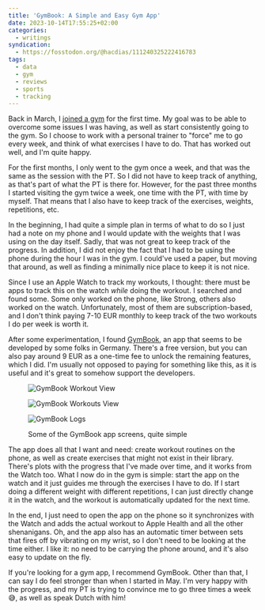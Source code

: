 ```yaml
---
title: 'GymBook: A Simple and Easy Gym App'
date: 2023-10-14T17:55:25+02:00
categories:
  - writings
syndication:
  - https://fosstodon.org/@hacdias/111240325222416783
tags:
  - data
  - gym
  - reviews
  - sports
  - tracking
---
```


Back in March, I [joined a gym](/2023/03/31/recently/) for the first time. My goal was to be able to overcome some issues I was having, as well as start consistently going to the gym. So I choose to work with a personal trainer to "force" me to go every week, and think of what exercises I have to do. That has worked out well, and I'm quite happy.

<!--more-->

For the first months, I only went to the gym once a week, and that was the same as the session with the PT. So I did not have to keep track of anything, as that's part of what the PT is there for. However, for the past three months I started visiting the gym twice a week, one time with the PT, with time by myself. That means that I also have to keep track of the exercises, weights, repetitions, etc.

In the beginning, I had quite a simple plan in terms of what to do so I just had a note on my phone and I would update with the weights that I was using on the day itself. Sadly, that was not great to keep track of the progress. In addition, I did not enjoy the fact that I had to be using the phone during the hour I was in the gym. I could've used a paper, but moving that around, as well as finding a minimally nice place to keep it is not nice.

Since I use an Apple Watch to track my workouts, I thought: there must be apps to track this on the watch *while* doing the workout. I searched and found some. Some only worked on the phone, like Strong, others also worked on the watch. Unfortunately, most of them are subscription-based, and I don't think paying 7-10 EUR monthly to keep track of the two workouts I do per week is worth it.

After some experimentation, I found [GymBook](https://www.gymbookapp.com/), an app that seems to be developed by some folks in Germany. There's a free version, but you can also pay around 9 EUR as a one-time fee to unlock the remaining features, which I did. I'm usually not opposed to paying for something like this, as it is useful and it's great to somehow support the developers.


<figure>

<div class='fg' style='grid-template-columns: repeat(3, 1fr);'>

![](image:2023-10-14-gymbook-workout "GymBook Workout View")

![](image:2023-10-14-gymbook-workouts "GymBook Workouts View")

![](image:2023-10-14-gymbook-logs "GymBook Logs")

</div>

<figcaption>Some of the GymBook app screens, quite simple</figcaption>

</figure>

The app does all that I want and need: create workout routines on the phone, as well as create exercises that might not exist in their library. There's plots with the progress that I've made over time, and it works from the Watch too. What I now do in the gym is simple: start the app on the watch and it just guides me through the exercises I have to do. If I start doing a different weight with different repetitions, I can just directly change it in the watch, and the workout is automatically updated for the next time.

In the end, I just need to open the app on the phone so it synchronizes with the Watch and adds the actual workout to Apple Health and all the other shenanigans. Oh, and the app also has an automatic timer between sets that fires off by vibrating on my wrist, so I don't need to be looking at the time either. I like it: no need to be carrying the phone around, and it's also easy to update on the fly.

If you're looking for a gym app, I recommend GymBook. Other than that, I can say I do feel stronger than when I started in May. I'm very happy with the progress, and my PT is trying to convince me to go three times a week 😅, as well as speak Dutch with him!
